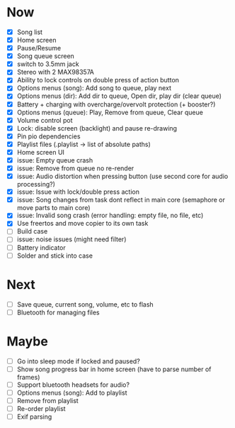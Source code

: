 # Now
- [x] Song list
- [x] Home screen
- [x] Pause/Resume
- [x] Song queue screen
- [x] switch to 3.5mm jack
- [x] Stereo with 2 MAX98357A
- [x] Ability to lock controls on double press of action button
- [x] Options menus (song): Add song to queue, play next
- [x] Options menus (dir): Add dir to queue, Open dir, play dir (clear queue)
- [x] Battery + charging with overcharge/overvolt protection (+ booster?)
- [x] Options menus (queue): Play, Remove from queue, Clear queue
- [x] Volume control pot
- [x] Lock: disable screen (backlight) and pause re-drawing
- [x] Pin pio dependencies
- [x] Playlist files (.playlist -> list of absolute paths)
- [x] Home screen UI
- [x] issue: Empty queue crash
- [x] issue: Remove from queue no re-render
- [x] issue: Audio distortion when pressing button (use second core for audio processing?)
- [x] issue: Issue with lock/double press action
- [x] issue: Song changes from task dont reflect in main core (semaphore or move parts to main core)
- [x] issue: Invalid song crash (error handling: empty file, no file, etc)
- [x] Use freertos and move copier to its own task
- [ ] Build case
- [ ] issue: noise issues (might need filter)
- [ ] Battery indicator
- [ ] Solder and stick into case

# Next
- [ ] Save queue, current song, volume, etc to flash
- [ ] Bluetooth for managing files

# Maybe
- [ ] Go into sleep mode if locked and paused?
- [ ] Show song progress bar in home screen (have to parse number of frames)
- [ ] Support bluetooth headsets for audio?
- [ ] Options menus (song): Add to playlist
- [ ] Remove from playlist
- [ ] Re-order playlist
- [ ] Exif parsing

